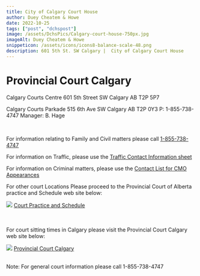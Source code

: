 ```yaml
---
title: City of Calgary Court House
author: Duey Cheatem & Howe
date: 2022-10-25
tags: ["post", "dchspost"]
image: /assets/DchsPics/Calgary-court-house-750px.jpg
imageAlt: Duey Cheatem & Howe
snippeticon: /assets/icons/icons8-balance-scale-48.png
description: 601 5th St. SW Calgary |  City of Calgary Court House
---
```


  # Provincial Court Calgary

<p>
Calgary Courts Centre
601 5th Street SW
Calgary AB T2P 5P7
</p>
<p>
Calgary Courts Parkade
515 6th Ave SW
Calgary AB T2P 0Y3
P: 1-855-738-4747 Manager: B. Hage 
</p>
<br>
<p>
For information relating to Family and Civil matters please call <a href="tel:1-855-738-4747"> 1-855-738-4747</a>
</p>
<p>
For information on Traffic, please use the <a href="https://albertacourts.ca/docs/default-source/pc/traffic-contact-information.pdf?sfvrsn=8e929580_10" target="_blank"> Traffic Contact Information sheet</a>
</p>
<p>
For information on Criminal matters, please use the <a href="https://albertacourts.ca/docs/default-source/pc/provincial-court-contact-list-for-cmo-appearances.pdf?sfvrsn=12469580_49" target="_blank"> Contact List for CMO Appearances</a>
</p>
<p>
For other court Locations Please proceed to the Provincial Court of Alberta practice and Schedule web site below:
</p>
<div class="post__link">
<img src="/assets/DchsPics/thumb-provincial.jpg">
<a href="https://albertacourts.ca/pc/court-practice-and-schedules/Contact" target="_blank">Court Practice and Schedule</a>
</div>
<br>
<br>
<p>
For court sitting times in Calgary please visit the Provincial Court Calgary web site below:
</p>
<div class="post__link">
  <img src="/assets/DchsPics/thumb-provincial.jpg" />
  <a href="https://albertacourts.ca/pc/court-practice-and-schedules/locations-map/location-detail/calgary" target="_blank">Provincial Court Calgary</a>
</div>
<br>
<p>
Note: For general court information please call 1-855-738-4747
</p>